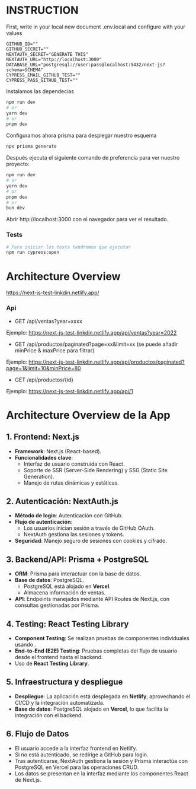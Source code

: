# INSTRUCTION

First, write in your local new document .env.local and configure with your values

```
GITHUB_ID=""
GITHUB_SECRET=""
NEXTAUTH_SECRET="GENERATE THIS"
NEXTAUTH_URL="http://localhost:3000"
DATABASE_URL="postgresql://user:pass@localhost:5432/next-js?schema=SCHEMA"
CYPRESS_EMAIL_GITHUB_TEST=""
CYPRESS_PASS_GITHUB_TEST=""
```

Instalamos las dependecias

```bash
npm run dev
# or
yarn dev
# or
pnpm dev

```

Configuramos ahora prisma para desplegar nuestro esquema

```bash
npx prisma generate
```

Después ejecuta el siguiente comando de preferencia para ver nuestro proyecto:

```bash
npm run dev
# or
yarn dev
# or
pnpm dev
# or
bun dev
```

Abrir http://localhost:3000 con el navegador para ver el resultado.

### Tests

```bash
# Para iniciar los tests tendremos que ejecutar
npm run cypress:open
```

# Architecture Overview

https://next-js-test-linkdin.netlify.app/

### Api

- GET /api/ventas?year=xxxx

Ejemplo: https://next-js-test-linkdin.netlify.app/api/ventas?year=2022

- GET /api/productos/paginated?page=xx&limit=xx (se puede añadir minPrice & maxPrice para filtrar)

Ejemplo: https://next-js-test-linkdin.netlify.app/api/productos/paginated?page=1&limit=10&minPrice=80

- GET /api/productos/{id}

Ejemplo: https://next-js-test-linkdin.netlify.app/api/1

# Architecture Overview de la App

## 1. Frontend: Next.js

- **Framework**: Next.js (React-based).
- **Funcionalidades clave**:
  - Interfaz de usuario construida con React.
  - Soporte de SSR (Server-Side Rendering) y SSG (Static Site Generation).
  - Manejo de rutas dinámicas y estáticas.

## 2. Autenticación: NextAuth.js

- **Método de login**: Autenticación con GitHub.
- **Flujo de autenticación**:
  - Los usuarios inician sesión a través de GitHub OAuth.
  - NextAuth gestiona las sesiones y tokens.
- **Seguridad**: Manejo seguro de sesiones con cookies y cifrado.

## 3. Backend/API: Prisma + PostgreSQL

- **ORM**: Prisma para interactuar con la base de datos.
- **Base de datos**: PostgreSQL.
  - PostgreSQL está alojado en **Vercel**.
  - Almacena información de ventas.
- **API**: Endpoints manejados mediante API Routes de Next.js, con consultas gestionadas por Prisma.

## 4. Testing: React Testing Library

- **Component Testing**: Se realizan pruebas de componentes individuales usando .
- **End-to-End (E2E) Testing**: Pruebas completas del flujo de usuario desde el frontend hasta el backend.
- Uso de **React Testing Library**.

## 5. Infraestructura y despliegue

- **Despliegue**: La aplicación está desplegada en **Netlify**, aprovechando el CI/CD y la integración automatizada.
- **Base de datos**: PostgreSQL alojado en **Vercel**, lo que facilita la integración con el backend.

## 6. Flujo de Datos

- El usuario accede a la interfaz frontend en Netlify.
- Si no está autenticado, se redirige a GitHub para login.
- Tras autenticarse, NextAuth gestiona la sesión y Prisma interactúa con PostgreSQL en Vercel para las operaciones CRUD.
- Los datos se presentan en la interfaz mediante los componentes React de Next.js.
